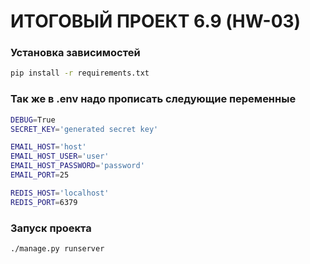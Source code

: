 # ИТОГОВЫЙ ПРОЕКТ 6.9 (HW-03)
### Установка зависимостей
```bash
pip install -r requirements.txt
```

### Так же в .env надо прописать следующие переменные

```bash
DEBUG=True
SECRET_KEY='generated secret key'

EMAIL_HOST='host'
EMAIL_HOST_USER='user'
EMAIL_HOST_PASSWORD='password'
EMAIL_PORT=25

REDIS_HOST='localhost'
REDIS_PORT=6379
```

### Запуск проекта

```bash
./manage.py runserver
```
